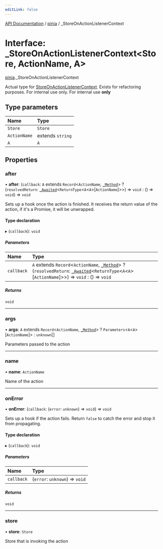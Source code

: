 ```yaml
---
editLink: false
---
```


[API Documentation](../index.md) / [pinia](../modules/pinia.md) / \_StoreOnActionListenerContext

# Interface: \_StoreOnActionListenerContext\<Store, ActionName, A\>

[pinia](../modules/pinia.md)._StoreOnActionListenerContext

Actual type for [StoreOnActionListenerContext](../modules/pinia.md#StoreOnActionListenerContext). Exists for refactoring
purposes. For internal use only.
For internal use **only**

## Type parameters

| Name | Type |
| :------ | :------ |
| `Store` | `Store` |
| `ActionName` | extends `string` |
| `A` | `A` |

## Properties

### after

• **after**: (`callback`: `A` extends `Record`\<`ActionName`, [`_Method`](../modules/pinia.md#_Method)\> ? (`resolvedReturn`: [`_Awaited`](../modules/pinia.md#_Awaited)\<`ReturnType`\<`A`\<`A`\>[`ActionName`]\>\>) => `void` : () => `void`) => `void`

Sets up a hook once the action is finished. It receives the return value
of the action, if it's a Promise, it will be unwrapped.

#### Type declaration

▸ (`callback`): `void`

##### Parameters

| Name | Type |
| :------ | :------ |
| `callback` | `A` extends `Record`\<`ActionName`, [`_Method`](../modules/pinia.md#_Method)\> ? (`resolvedReturn`: [`_Awaited`](../modules/pinia.md#_Awaited)\<`ReturnType`\<`A`\<`A`\>[`ActionName`]\>\>) => `void` : () => `void` |

##### Returns

`void`

___

### args

• **args**: `A` extends `Record`\<`ActionName`, [`_Method`](../modules/pinia.md#_Method)\> ? `Parameters`\<`A`\<`A`\>[`ActionName`]\> : `unknown`[]

Parameters passed to the action

___

### name

• **name**: `ActionName`

Name of the action

___

### onError

• **onError**: (`callback`: (`error`: `unknown`) => `void`) => `void`

Sets up a hook if the action fails. Return `false` to catch the error and
stop it from propagating.

#### Type declaration

▸ (`callback`): `void`

##### Parameters

| Name | Type |
| :------ | :------ |
| `callback` | (`error`: `unknown`) => `void` |

##### Returns

`void`

___

### store

• **store**: `Store`

Store that is invoking the action
